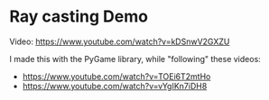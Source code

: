 # Ray casting Demo

Video:
https://www.youtube.com/watch?v=kDSnwV2GXZU

I made this with the PyGame library, while "following" these videos:
* https://www.youtube.com/watch?v=TOEi6T2mtHo
* https://www.youtube.com/watch?v=vYgIKn7iDH8